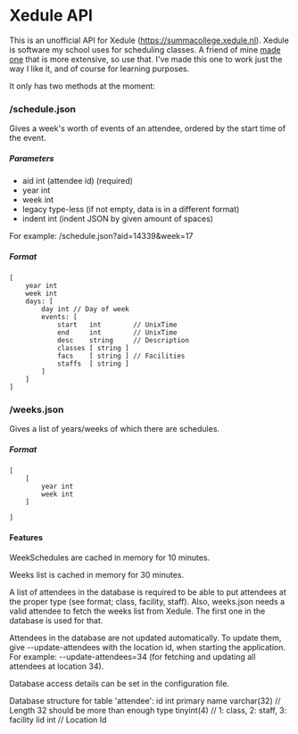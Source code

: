 Xedule API
==========

This is an unofficial API for Xedule (https://summacollege.xedule.nl). Xedule is software my school uses for scheduling classes.
A friend of mine [made one](https://github.com/darkwater/xedule-api) that is more extensive, so use that. I've made this one to work just the way I like it, and of course for learning purposes. 

It only has two methods at the moment:

### /schedule.json
Gives a week's worth of events of an attendee, ordered by the start time of the event.

##### Parameters
- aid    int (attendee id) (required)
- year   int
- week   int
- legacy type-less (if not empty, data is in a different format)
- indent int (indent JSON by given amount of spaces)

For example: /schedule.json?aid=14339&week=17

##### Format
	[
		year int
		week int
		days: [
			day int // Day of week
			events: [
				start   int        // UnixTime
				end     int        // UnixTime
				desc    string     // Description
				classes [ string ]
				facs    [ string ] // Facilities
				staffs  [ string ]
			]
		]
	]

### /weeks.json
Gives a list of years/weeks of which there are schedules.

##### Format
	[
		[
			year int
			week int
		]

	]


#### Features
WeekSchedules are cached in memory for 10 minutes. 

Weeks list is cached in memory for 30 minutes.

A list of attendees in the database is required to be able to put attendees at the proper type (see format; class, facility, staff).
Also, weeks.json needs a valid attendee to fetch the weeks list from Xedule. The first one in the database is used for that. 

Attendees in the database are not updated automatically. To update them, give --update-attendees with the location id, when starting the application. For example: --update-attendees=34 (for fetching and updating all attendees at location 34).

Database access details can be set in the configuration file.

Database structure for table 'attendee':
	id   int primary
	name varchar(32) // Length 32 should be more than enough
	type tinyint(4)  // 1: class, 2: staff, 3: facility
	lid  int         // Location Id
